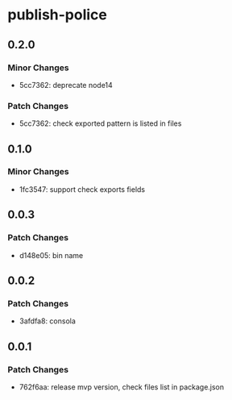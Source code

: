 # publish-police

## 0.2.0

### Minor Changes

- 5cc7362: deprecate node14

### Patch Changes

- 5cc7362: check exported pattern is listed in files

## 0.1.0

### Minor Changes

- 1fc3547: support check exports fields

## 0.0.3

### Patch Changes

- d148e05: bin name

## 0.0.2

### Patch Changes

- 3afdfa8: consola

## 0.0.1

### Patch Changes

- 762f6aa: release mvp version, check files list in package.json
